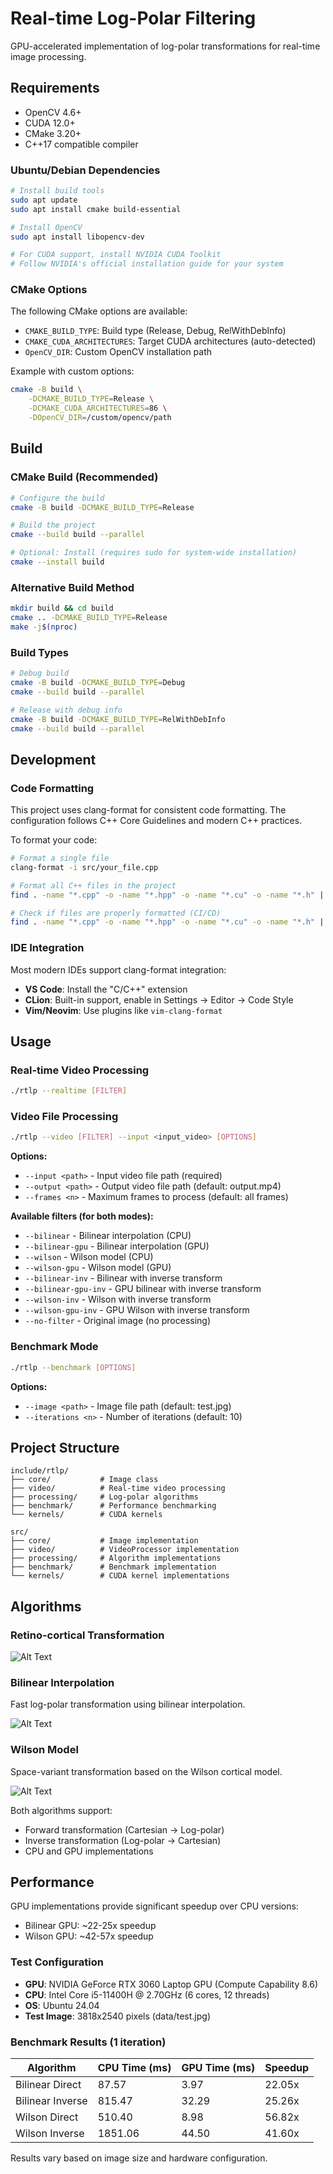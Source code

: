 # Real-time Log-Polar Filtering

GPU-accelerated implementation of log-polar transformations for real-time image processing.

## Requirements

- OpenCV 4.6+
- CUDA 12.0+
- CMake 3.20+
- C++17 compatible compiler

### Ubuntu/Debian Dependencies

```bash
# Install build tools
sudo apt update
sudo apt install cmake build-essential

# Install OpenCV
sudo apt install libopencv-dev

# For CUDA support, install NVIDIA CUDA Toolkit
# Follow NVIDIA's official installation guide for your system
```

### CMake Options

The following CMake options are available:

- `CMAKE_BUILD_TYPE`: Build type (Release, Debug, RelWithDebInfo)
- `CMAKE_CUDA_ARCHITECTURES`: Target CUDA architectures (auto-detected)
- `OpenCV_DIR`: Custom OpenCV installation path

Example with custom options:
```bash
cmake -B build \
    -DCMAKE_BUILD_TYPE=Release \
    -DCMAKE_CUDA_ARCHITECTURES=86 \
    -DOpenCV_DIR=/custom/opencv/path
```

## Build

### CMake Build (Recommended)

```bash
# Configure the build
cmake -B build -DCMAKE_BUILD_TYPE=Release

# Build the project
cmake --build build --parallel

# Optional: Install (requires sudo for system-wide installation)
cmake --install build
```

### Alternative Build Method

```bash
mkdir build && cd build
cmake .. -DCMAKE_BUILD_TYPE=Release
make -j$(nproc)
```

### Build Types
```bash
# Debug build
cmake -B build -DCMAKE_BUILD_TYPE=Debug
cmake --build build --parallel

# Release with debug info
cmake -B build -DCMAKE_BUILD_TYPE=RelWithDebInfo
cmake --build build --parallel
```

## Development

### Code Formatting

This project uses clang-format for consistent code formatting. The configuration follows C++ Core Guidelines and modern C++ practices.

To format your code:

```bash
# Format a single file
clang-format -i src/your_file.cpp

# Format all C++ files in the project
find . -name "*.cpp" -o -name "*.hpp" -o -name "*.cu" -o -name "*.h" | xargs clang-format -i

# Check if files are properly formatted (CI/CD)
find . -name "*.cpp" -o -name "*.hpp" -o -name "*.cu" -o -name "*.h" | xargs clang-format --dry-run --Werror
```

### IDE Integration

Most modern IDEs support clang-format integration:
- **VS Code**: Install the "C/C++" extension
- **CLion**: Built-in support, enable in Settings → Editor → Code Style
- **Vim/Neovim**: Use plugins like `vim-clang-format`

## Usage

### Real-time Video Processing
```bash
./rtlp --realtime [FILTER]
```

### Video File Processing
```bash
./rtlp --video [FILTER] --input <input_video> [OPTIONS]
```

**Options:**
- `--input <path>` - Input video file path (required)
- `--output <path>` - Output video file path (default: output.mp4)
- `--frames <n>` - Maximum frames to process (default: all frames)

**Available filters (for both modes):**
- `--bilinear` - Bilinear interpolation (CPU)
- `--bilinear-gpu` - Bilinear interpolation (GPU)
- `--wilson` - Wilson model (CPU)
- `--wilson-gpu` - Wilson model (GPU)
- `--bilinear-inv` - Bilinear with inverse transform
- `--bilinear-gpu-inv` - GPU bilinear with inverse transform
- `--wilson-inv` - Wilson with inverse transform
- `--wilson-gpu-inv` - GPU Wilson with inverse transform
- `--no-filter` - Original image (no processing)

### Benchmark Mode
```bash
./rtlp --benchmark [OPTIONS]
```

**Options:**
- `--image <path>` - Image file path (default: test.jpg)
- `--iterations <n>` - Number of iterations (default: 10)

## Project Structure

```
include/rtlp/
├── core/           # Image class
├── video/          # Real-time video processing
├── processing/     # Log-polar algorithms
├── benchmark/      # Performance benchmarking
└── kernels/        # CUDA kernels

src/
├── core/           # Image implementation
├── video/          # VideoProcessor implementation
├── processing/     # Algorithm implementations
├── benchmark/      # Benchmark implementation
└── kernels/        # CUDA kernel implementations
```

## Algorithms

### Retino-cortical Transformation
![Alt Text](./images/retino-cortical-transformation.png)

### Bilinear Interpolation
Fast log-polar transformation using bilinear interpolation.

![Alt Text](./images/bilinear-interpolation.png)

### Wilson Model
Space-variant transformation based on the Wilson cortical model.

![Alt Text](./images/wilson-model.png)

Both algorithms support:
- Forward transformation (Cartesian → Log-polar)
- Inverse transformation (Log-polar → Cartesian)
- CPU and GPU implementations

## Performance

GPU implementations provide significant speedup over CPU versions:
- Bilinear GPU: ~22-25x speedup
- Wilson GPU: ~42-57x speedup

### Test Configuration
- **GPU**: NVIDIA GeForce RTX 3060 Laptop GPU (Compute Capability 8.6)
- **CPU**: Intel Core i5-11400H @ 2.70GHz (6 cores, 12 threads)
- **OS**: Ubuntu 24.04 
- **Test Image**: 3818x2540 pixels (data/test.jpg)

### Benchmark Results (1 iteration)
| Algorithm | CPU Time (ms) | GPU Time (ms) | Speedup |
|-----------|---------------|---------------|---------|
| Bilinear Direct | 87.57 | 3.97 | 22.05x |
| Bilinear Inverse | 815.47 | 32.29 | 25.26x |
| Wilson Direct | 510.40 | 8.98 | 56.82x |
| Wilson Inverse | 1851.06 | 44.50 | 41.60x |

Results vary based on image size and hardware configuration.
